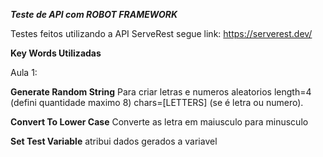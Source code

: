 ***Teste de API com ROBOT FRAMEWORK***

Testes feitos utilizando a API ServeRest segue link: https://serverest.dev/ 

**Key Words Utilizadas**

Aula 1:

 **Generate Random String** Para criar letras e numeros aleatorios   length=4 (defini quantidade maximo 8) chars=[LETTERS] (se é letra ou numero).
 
 **Convert To Lower Case** Converte as letra em maiusculo para minusculo
 
 **Set Test Variable** atribui dados gerados a variavel
 
